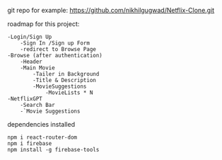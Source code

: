 git repo for example: https://github.com/nikhilgugwad/Netflix-Clone.git



roadmap for this project:

    -Login/Sign Up
        -Sign In /Sign up Form
        -redirect to Browse Page
    -Browse (after authentication)
        -Header
        -Main Movie
            -Tailer in Background
            -Title & Description
            -MovieSuggestions
                -MovieLists * N
    -NetflixGPT
        -Search Bar
        -`Movie Suggestions



dependencies installed
    
    npm i react-router-dom
    npm i firebase
    npm install -g firebase-tools 